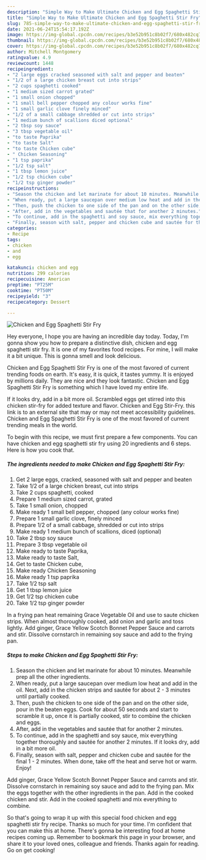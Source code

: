 ```yaml
---
description: "Simple Way to Make Ultimate Chicken and Egg Spaghetti Stir Fry"
title: "Simple Way to Make Ultimate Chicken and Egg Spaghetti Stir Fry"
slug: 785-simple-way-to-make-ultimate-chicken-and-egg-spaghetti-stir-fry
date: 2021-06-24T15:54:17.192Z
image: https://img-global.cpcdn.com/recipes/b3e52b951c8b02f7/680x482cq70/chicken-and-egg-spaghetti-stir-fry-recipe-main-photo.jpg
thumbnail: https://img-global.cpcdn.com/recipes/b3e52b951c8b02f7/680x482cq70/chicken-and-egg-spaghetti-stir-fry-recipe-main-photo.jpg
cover: https://img-global.cpcdn.com/recipes/b3e52b951c8b02f7/680x482cq70/chicken-and-egg-spaghetti-stir-fry-recipe-main-photo.jpg
author: Mitchell Montgomery
ratingvalue: 4.9
reviewcount: 1448
recipeingredient:
- "2 large eggs cracked seasoned with salt and pepper and beaten"
- "1/2 of a large chicken breast cut into strips"
- "2 cups spaghetti cooked"
- "1 medium sized carrot grated"
- "1 small onion chopped"
- "1 small bell pepper chopped any colour works fine"
- "1 small garlic clove finely minced"
- "1/2 of a small cabbage shredded or cut into strips"
- "1 medium bunch of scallions diced optional"
- "2 tbsp soy sauce"
- "3 tbsp vegetable oil"
- "to taste Paprika"
- "to taste Salt"
- "to taste Chicken cube"
- " Chicken Seasoning"
- "1 tsp paprika"
- "1/2 tsp salt"
- "1 tbsp lemon juice"
- "1/2 tsp chicken cube"
- "1/2 tsp ginger powder"
recipeinstructions:
- "Season the chicken and let marinate for about 10 minutes. Meanwhile prep all the other ingredients."
- "When ready, put a large saucepan over medium low heat and add in the oil. Next, add in the chicken strips and sautée for about 2 - 3 minutes until partially cooked."
- "Then, push the chicken to one side of the pan and on the other side, pour in the beaten eggs. Cook for about 50 seconds and start to scramble it up, once it is partially cooked, stir to combine the chicken and eggs."
- "After, add in the vegetables and sautée that for another 2 minutes."
- "To continue, add in the spaghetti and soy sauce, mix everything together thoroughly and sautée for another 2 minutes. If it looks dry, add in a bit more oil."
- "Finally, season with salt, pepper and chicken cube and sautée for the final 1 - 2 minutes. When done, take off the heat and serve hot or warm. Enjoy!"
categories:
- Recipe
tags:
- chicken
- and
- egg

katakunci: chicken and egg 
nutrition: 299 calories
recipecuisine: American
preptime: "PT25M"
cooktime: "PT50M"
recipeyield: "3"
recipecategory: Dessert

---
```



![Chicken and Egg Spaghetti Stir Fry](https://img-global.cpcdn.com/recipes/b3e52b951c8b02f7/680x482cq70/chicken-and-egg-spaghetti-stir-fry-recipe-main-photo.jpg)

Hey everyone, I hope you are having an incredible day today. Today, I'm gonna show you how to prepare a distinctive dish, chicken and egg spaghetti stir fry. It is one of my favorites food recipes. For mine, I will make it a bit unique. This is gonna smell and look delicious.

Chicken and Egg Spaghetti Stir Fry is one of the most favored of current trending foods on earth. It's easy, it is quick, it tastes yummy. It is enjoyed by millions daily. They are nice and they look fantastic. Chicken and Egg Spaghetti Stir Fry is something which I have loved my entire life.

If it looks dry, add in a bit more oil. Scrambled eggs get stirred into this chicken stir-fry for added texture and flavor. Chicken and Egg Stir-Fry. this link is to an external site that may or may not meet accessibility guidelines. Chicken and Egg Spaghetti Stir Fry is one of the most favored of current trending meals in the world.


To begin with this recipe, we must first prepare a few components. You can have chicken and egg spaghetti stir fry using 20 ingredients and 6 steps. Here is how you cook that.

<!--inarticleads1-->

##### The ingredients needed to make Chicken and Egg Spaghetti Stir Fry:

1. Get 2 large eggs, cracked, seasoned with salt and pepper and beaten
1. Take 1/2 of a large chicken breast, cut into strips
1. Take 2 cups spaghetti, cooked
1. Prepare 1 medium sized carrot, grated
1. Take 1 small onion, chopped
1. Make ready 1 small bell pepper, chopped (any colour works fine)
1. Prepare 1 small garlic clove, finely minced
1. Prepare 1/2 of a small cabbage, shredded or cut into strips
1. Make ready 1 medium bunch of scallions, diced (optional)
1. Take 2 tbsp soy sauce
1. Prepare 3 tbsp vegetable oil
1. Make ready to taste Paprika,
1. Make ready to taste Salt,
1. Get to taste Chicken cube,
1. Make ready  Chicken Seasoning
1. Make ready 1 tsp paprika
1. Take 1/2 tsp salt
1. Get 1 tbsp lemon juice
1. Get 1/2 tsp chicken cube
1. Take 1/2 tsp ginger powder


In a frying pan heat remaining Grace Vegetable Oil and use to saute chicken strips. When almost thoroughly cooked, add onion and garlic and toss lightly. Add ginger, Grace Yellow Scotch Bonnet Pepper Sauce and carrots and stir. Dissolve cornstarch in remaining soy sauce and add to the frying pan. 

<!--inarticleads2-->

##### Steps to make Chicken and Egg Spaghetti Stir Fry:

1. Season the chicken and let marinate for about 10 minutes. Meanwhile prep all the other ingredients.
1. When ready, put a large saucepan over medium low heat and add in the oil. Next, add in the chicken strips and sautée for about 2 - 3 minutes until partially cooked.
1. Then, push the chicken to one side of the pan and on the other side, pour in the beaten eggs. Cook for about 50 seconds and start to scramble it up, once it is partially cooked, stir to combine the chicken and eggs.
1. After, add in the vegetables and sautée that for another 2 minutes.
1. To continue, add in the spaghetti and soy sauce, mix everything together thoroughly and sautée for another 2 minutes. If it looks dry, add in a bit more oil.
1. Finally, season with salt, pepper and chicken cube and sautée for the final 1 - 2 minutes. When done, take off the heat and serve hot or warm. Enjoy!


Add ginger, Grace Yellow Scotch Bonnet Pepper Sauce and carrots and stir. Dissolve cornstarch in remaining soy sauce and add to the frying pan. Mix the eggs together with the other ingredients in the pan. Add in the cooked chicken and stir. Add in the cooked spaghetti and mix everything to combine. 

So that's going to wrap it up with this special food chicken and egg spaghetti stir fry recipe. Thanks so much for your time. I'm confident that you can make this at home. There's gonna be interesting food at home recipes coming up. Remember to bookmark this page in your browser, and share it to your loved ones, colleague and friends. Thanks again for reading. Go on get cooking!
